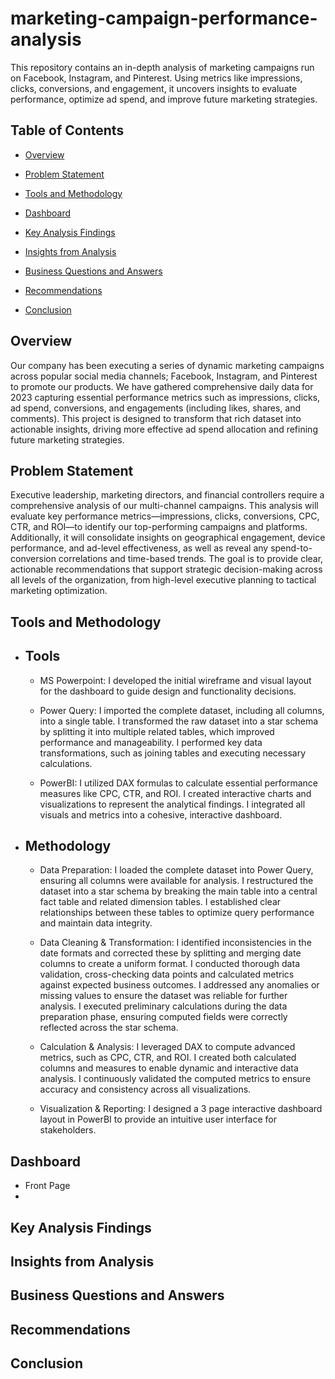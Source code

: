 # marketing-campaign-performance-analysis
This repository contains an in-depth analysis of marketing campaigns run on Facebook, Instagram, and Pinterest. Using metrics like impressions, clicks, conversions, and engagement, it uncovers insights to evaluate performance, optimize ad spend, and improve future marketing strategies.


## **Table of Contents**
  - [Overview](#overview)

  - [Problem Statement](#problem-statement)

  - [Tools and Methodology](#tools-and-methodology)

  - [Dashboard](#dashboard)

  - [Key Analysis Findings](#key-analysis-findings)

  - [Insights from Analysis](#insights-from-analysis)

  - [Business Questions and Answers](#business-questions-and-answers)

  - [Recommendations](#recommendations)

  - [Conclusion](#conclusion)





## Overview
Our company has been executing a series of dynamic marketing campaigns across popular social media channels; Facebook, Instagram, and Pinterest to promote our products. We have gathered comprehensive daily data for 2023 capturing essential performance metrics such as impressions, clicks, ad spend, conversions, and engagements (including likes, shares, and comments). This project is designed to transform that rich dataset into actionable insights, driving more effective ad spend allocation and refining future marketing strategies.



## <a name="problem-statement"></a>Problem Statement
Executive leadership, marketing directors, and financial controllers require a comprehensive analysis of our multi-channel campaigns. 
This analysis will evaluate key performance metrics—impressions, clicks, conversions, CPC, CTR, and ROI—to identify our top-performing campaigns and platforms. Additionally, it will consolidate insights on geographical engagement, device performance, and ad-level effectiveness, as well as reveal any spend-to-conversion correlations and time-based trends. The goal is to provide clear, actionable recommendations that support strategic decision-making across all levels of the organization, from high-level executive planning to tactical marketing optimization.








## <a name="tools-and-methodology"></a>Tools and Methodology
- ## Tools
  -  MS Powerpoint: I developed the initial wireframe and visual layout for the dashboard to guide design and functionality decisions.

  -  Power Query: I imported the complete dataset, including all columns, into a single table. I transformed the raw dataset into a star schema by splitting it into multiple related tables, which improved performance and manageability. I performed key data transformations, such as joining tables and executing necessary calculations.
    
  -  PowerBI: I utilized DAX formulas to calculate essential performance measures like CPC, CTR, and ROI. I created interactive charts and visualizations to represent the analytical findings. I integrated all visuals and metrics into a cohesive, interactive dashboard.

- ## Methodology
  -  Data Preparation: I loaded the complete dataset into Power Query, ensuring all columns were available for analysis. I restructured the dataset into a star schema by breaking the main table into a central fact table and related dimension tables. I established clear relationships between these tables to optimize query performance and maintain data integrity.

  -  Data Cleaning & Transformation: I identified inconsistencies in the date formats and corrected these by splitting and merging date columns to create a uniform format. I conducted thorough data validation, cross-checking data points and calculated metrics against expected business outcomes. I addressed any anomalies or missing values to ensure the dataset was reliable for further analysis. I executed preliminary calculations during the data preparation phase, ensuring computed fields were correctly reflected across the star schema.

  -  Calculation & Analysis: I leveraged DAX to compute advanced metrics, such as CPC, CTR, and ROI. I created both calculated columns and measures to enable dynamic and interactive data analysis. I continuously validated the computed metrics to ensure accuracy and consistency across all visualizations.

  -  Visualization & Reporting: I designed a 3 page interactive dashboard layout in PowerBI to provide an intuitive user interface for stakeholders.






## <a name="dashboard"></a>Dashboard
-  Front Page
  -  








## <a name="key-analysis-findings"></a>Key Analysis Findings









## <a name="insights-from-analysis"></a>Insights from Analysis








## <a name="business-questions-and-answers"></a>Business Questions and Answers









## <a name="recommendations"></a>Recommendations









## <a name="conclusion"></a>Conclusion


















